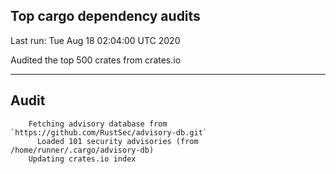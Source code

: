 Top cargo dependency audits
----


Last run:   Tue Aug 18 02:04:00 UTC 2020

Audited the top 500 crates from crates.io

----

## Audit

```
    Fetching advisory database from `https://github.com/RustSec/advisory-db.git`
      Loaded 101 security advisories (from /home/runner/.cargo/advisory-db)
    Updating crates.io index
```
